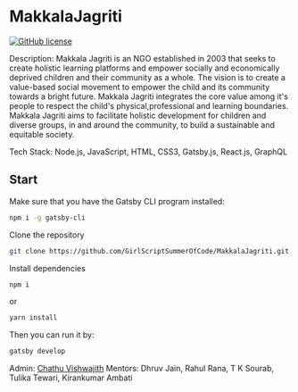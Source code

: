 # MakkalaJagriti

[![GitHub license](https://img.shields.io/badge/license-MIT-blue.svg)](https://raw.githubusercontent.com/GirlScriptSummerOfCode/Makkala_Jagriti/master/LICENSE)

Description: Makkala Jagriti is an NGO established in 2003 that seeks to create holistic learning platforms and empower socially and economically deprived children and their community as a whole. The vision is to create a value-based social movement to empower the child and its community towards a bright future. Makkala Jagriti integrates the core value among it's people to respect the child's physical,professional and learning boundaries. Makkala Jagriti aims to facilitate holistic development for children and diverse groups, in and around the community, to build a sustainable and equitable society.

Tech Stack: Node.js, JavaScript, HTML, CSS3, Gatsby.js, React.js, GraphQL

## Start

Make sure that you have the Gatsby CLI program installed:

```sh
npm i -g gatsby-cli
```

Clone the repository

```sh
git clone https://github.com/GirlScriptSummerOfCode/MakkalaJagriti.git
```

Install dependencies

```sh
npm i
```

or

```sh
yarn install
```

Then you can run it by:

```sh
gatsby develop
```

Admin: [Chathu Vishwajith](https://github.com/iamchathu)
Mentors: Dhruv Jain, Rahul Rana, T K Sourab, Tulika Tewari, Kirankumar Ambati
